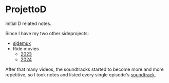 # ProjettoD
Initial D related notes.

Since I have my two other sideprojects:
- [sjdemux](https://github.com/pasztor/sjdemux/)
- Ride movies
  - [2023](https://www.youtube.com/watch?v=pvUw-LO0aNo&list=PLM_KpIG8OAU2uOg3gTvCZM80NG_aj59Ov&pp=gAQBiAQB)
  - [2024](https://www.youtube.com/watch?v=x4Nq2_c9h2A&list=PLM_KpIG8OAU2KTVbDX59coSSIyYXfZc-I&pp=gAQBiAQB)

After that many videos, the soundtracks started to become more and more repetitive, so I took notes and listed every single episode's [soundtrack](InitialD-soundtrack.txt).
